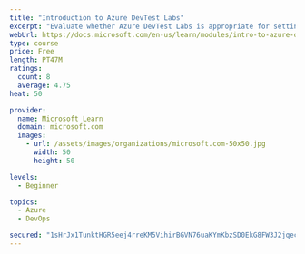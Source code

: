 ```yaml
---
title: "Introduction to Azure DevTest Labs"
excerpt: "Evaluate whether Azure DevTest Labs is appropriate for setting up virtual machine environments for your team."
webUrl: https://docs.microsoft.com/en-us/learn/modules/intro-to-azure-devtest-labs/
type: course
price: Free
length: PT47M
ratings:
  count: 8
  average: 4.75
heat: 50

provider:
  name: Microsoft Learn
  domain: microsoft.com
  images:
    - url: /assets/images/organizations/microsoft.com-50x50.jpg
      width: 50
      height: 50

levels:
  - Beginner

topics:
  - Azure
  - DevOps

secured: "1sHrJx1TunktHGR5eej4rreKM5VihirBGVN76uaKYmKbzSD0EkG8FW3J2jqeck6eiuJt8H7n+CKxzTBWGbY+QgjpWrAlJCDYtKVQotRpjMm8vUn9UC1opr3BP6qBi49mBTIRGpv75fiTC3WLD6m7cYKOouD16P1VxobnK3/uno1DuM2E4edbV5T8bhwetqH601ez2KQUlgXyu7dcB6J+nsdg+Gr0CVaEb1nFXlscCQhysPjA4CUv5MOTQSoe8AhLyNeUxzmat0i6z+hj8NSSvX3SwLg8iJS8+ulp/S7+VGFkOdR3HY0Uc6CKcfrYqU421RUQYEz/UVUAhXu2klmr+M7NPlFFhHWUxfs4Prri6A3AgS/htHRo4aCn65w+4DS/tUlXSOeYv7VpaDnhIwvwPCdDYrxxgRVWz9PcaYBFaIo=;ZrrXz3MclE/Sg03uxWubyw=="
---
```


